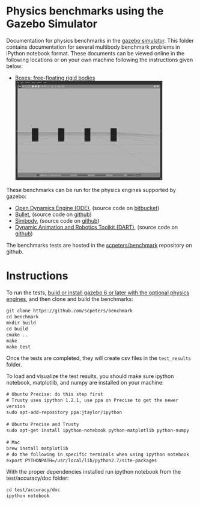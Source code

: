 # Physics benchmarks using the Gazebo Simulator

Documentation for physics benchmarks in the [gazebo simulator](http://gazebosim.org).
This folder contains documentation for several multibody benchmark problems
in iPython notebook format.
These documents can be viewed online in the following locations
or on your own machine following the instructions given below:

* [Boxes: free-floating rigid bodies](http://nbviewer.ipython.org/github/scpeters/benchmark/blob/master/boxes_description.ipynb)
![boxes benchmark animation](img/boxes_5_complex.gif)

These benchmarks can be run for the physics engines supported by gazebo:

* [Open Dynamics Engine (ODE)](http://ode.org), (source code on [bitbucket](https://bitbucket.org/odedevs/ode))
* [Bullet](http://bulletphysics.org), (source code on [github](https://github.com/bulletphysics/bullet3))
* [Simbody](https://simtk.org/home/simbody), (source code on [github](https://github.com/simbody/simbody))
* [Dynamic Animation and Robotics Toolkit (DART)](http://dartsim.github.io), (source code on [github](https://github.com/dartsim/dart))

The benchmarks tests are hosted in the
[scpeters/benchmark](https://github.com/scpeters/benchmark)
repository on github.

# Instructions

To run the tests,
[build or install gazebo 6 or later
with the optional physics engines](http://gazebosim.org/tutorials/?tut=install#OptionalPhysicsEngines),
and then clone and build the benchmarks:

~~~
git clone https://github.com/scpeters/benchmark
cd benchmark
mkdir build
cd build
cmake ..
make
make test
~~~

Once the tests are completed, they will create csv files in the `test_results` folder.

To load and visualize the test results, you should make sure ipython notebook, matplotlib, and numpy are installed on your machine:
~~~
# Ubuntu Precise: do this step first
# Trusty uses ipython 1.2.1, use ppa on Precise to get the newer version
sudo apt-add-repository ppa:jtaylor/ipython

# Ubuntu Precise and Trusty
sudo apt-get install ipython-notebook python-matplotlib python-numpy

# Mac
brew install matplotlib
# do the following in specific terminals when using ipython notebook
export PYTHONPATH=/usr/local/lib/python2.7/site-packages
~~~

With the proper dependencies installed run ipython notebook from the test/accuracy/doc folder:

~~~
cd test/accuracy/doc
ipython notebook
~~~

